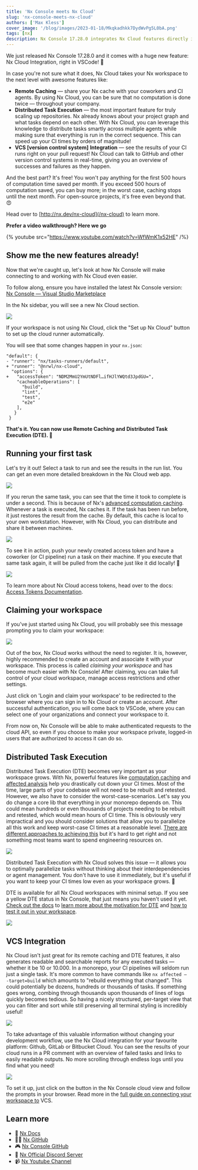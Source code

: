 ```yaml
---
title: 'Nx Console meets Nx Cloud'
slug: 'nx-console-meets-nx-cloud'
authors: ['Max Kless']
cover_image: '/blog/images/2023-01-18/Mkqkadhkk7DydWvPg5L0bA.png'
tags: [nx]
description: Nx Console 17.28.0 integrates Nx Cloud features directly into VSCode, bringing remote caching, distributed task execution, and VCS integration with streamlined setup.
---
```


We just released Nx Console 17.28.0 and it comes with a huge new feature: Nx Cloud Integration, right in VSCode! 🎉

In case you're not sure what it does, Nx Cloud takes your Nx workspace to the next level with awesome features like:

- **Remote Caching** — share your Nx cache with your coworkers and CI agents. By using Nx Cloud, you can be sure that no computation is done twice — throughout your company.
- **Distributed Task Execution** — the most important feature for truly scaling up repositories. Nx already knows about your project graph and what tasks depend on each other. With Nx Cloud, you can leverage this knowledge to distribute tasks smartly across multiple agents while making sure that everything is run in the correct sequence. This can speed up your CI times by orders of magnitude!
- **VCS \[version control system\]** **Integration** — see the results of your CI runs right on your pull request! Nx Cloud can talk to GitHub and other version control systems in real-time, giving you an overview of successes and failures as they happen.

And the best part? It's free! You won't pay anything for the first 500 hours of computation time saved per month. If you exceed 500 hours of computation saved, you can buy more; in the worst case, caching stops until the next month. For open-source projects, it's free even beyond that. 😍

Head over to [http://nx.dev/nx-cloud](/nx-cloud) to learn more.

**Prefer a video walkthrough? Here we go**

{% youtube src="https://www.youtube.com/watch?v=WfWmK1x52HE" /%}

## Show me the new features already!

Now that we're caught up, let's look at how Nx Console will make connecting to and working with Nx Cloud even easier.

To follow along, ensure you have installed the latest Nx Console version:  
[Nx Console — Visual Studio Marketplace](https://marketplace.visualstudio.com/items?itemName=nrwl.angular-console)

In the Nx sidebar, you will see a new Nx Cloud section.

![](/blog/images/2023-01-18/JHNQd88EKmPVfnWBRqSidQ.avif)

If your workspace is not using Nx Cloud, click the "Set up Nx Cloud" button to set up the cloud runner automatically.

You will see that some changes happen in your `nx.json`:

```
"default": {
- "runner": "nx/tasks-runners/default",
+ "runner": "@nrwl/nx-cloud",
  "options": {
+   "accessToken": "NDM2MmU2YmUtNDFl…ifHJlYWQtd3JpdGU=",
    "cacheableOperations": [
      "build",
      "lint",
      "test",
      "e2e"
    ],
   }
 }
```

**That's it. You can now use Remote Caching and Distributed Task Execution (DTE). 🎉**

## Running your first task

Let's try it out! Select a task to run and see the results in the run list. You can get an even more detailed breakdown in the Nx Cloud web app.

![](/blog/images/2023-01-18/hFG4lqGwEYV3imSFATeKog.avif)

If you rerun the same task, you can see that the time it took to complete is under a second. This is because of Nx's [advanced computation caching](/features/cache-task-results). Whenever a task is executed, Nx caches it. If the task has been run before, it just restores the result from the cache. By default, this cache is local to your own workstation. However, with Nx Cloud, you can distribute and share it between machines.

![](/blog/images/2023-01-18/kMKh30ojVJC-hSkZA5c46A.avif)

To see it in action, push your newly created access token and have a coworker (or CI pipeline) run a task on their machine. If you execute that same task again, it will be pulled from the cache just like it did locally! 🔮

![](/blog/images/2023-01-18/DkuIHQ6engBhAyhN1TTUGQ.avif)

To learn more about Nx Cloud access tokens, head over to the docs: [Access Tokens Documentation](/ci/recipes/security/access-tokens).

## Claiming your workspace

If you've just started using Nx Cloud, you will probably see this message prompting you to claim your workspace:

![](/blog/images/2023-01-18/vNRM1u3J5dixcXjoJWkHLQ.avif)

Out of the box, Nx Cloud works without the need to register. It is, however, highly recommended to create an account and associate it with your workspace. This process is called _claiming your workspace_ and has become much easier with Nx Console! After claiming, you can take full control of your cloud workspace, manage access restrictions and other settings.

Just click on 'Login and claim your workspace' to be redirected to the browser where you can sign in to Nx Cloud or create an account. After successful authentication, you will come back to VSCode, where you can select one of your organizations and connect your workspace to it.

From now on, Nx Console will be able to make authenticated requests to the cloud API, so even if you choose to make your workspace private, logged-in users that are authorized to access it can do so.

## Distributed Task Execution

Distributed Task Execution (DTE) becomes very important as your workspace grows. With Nx, powerful features like [computation caching](http://√) and [affected analysis](/ci/features/affected) help you drastically cut down your CI times. Most of the time, large parts of your codebase will not need to be rebuilt and retested. However, we also have to consider the worst-case-scenarios. Let's say you do change a core lib that everything in your monorepo depends on. This could mean hundreds or even thousands of projects needing to be rebuilt and retested, which would mean hours of CI time. This is obviously very impractical and you should consider solutions that allow you to parallelize all this work and keep worst-case CI times at a reasonable level. [There are different approaches to achieving this](/ci/concepts/parallelization-distribution) but it's hard to get right and not something most teams want to spend engineering resources on.

![](/blog/images/2023-01-18/EZhpRG2t-vp8Y7pGNnuRpA.avif)

Distributed Task Execution with Nx Cloud solves this issue — it allows you to optimally parallelize tasks without thinking about their interdependencies or agent management. You don't have to use it immediately, but it's useful if you want to keep your CI times low even as your workspace grows. 🚀

DTE is available for all Nx Cloud workspaces with minimal setup. If you see a yellow DTE status in Nx Console, that just means you haven't used it yet. [Check out the docs](/ci/features/distribute-task-execution) to [learn more about the motivation for DTE](/ci/concepts/parallelization-distribution) and [how to test it out in your workspace](/ci/features/distribute-task-execution).

![](/blog/images/2023-01-18/T-GAMsmUCVVeO2ZCGuO3WA.avif)

## VCS Integration

Nx Cloud isn't just great for its remote caching and DTE features, it also generates readable and searchable reports for any executed tasks — whether it be 10 or 10.000. In a monorepo, your CI pipelines will seldom run just a single task. It's more common to have commands like `nx affected — -target=build` which amounts to "rebuild everything that changed". This could potentially be dozens, hundreds or thousands of tasks. If something goes wrong, combing through thousands upon thousands of lines of logs quickly becomes tedious. So having a nicely structured, per-target view that you can filter and sort while still preserving all terminal styling is incredibly useful!

![](/blog/images/2023-01-18/i-eyF1ED2_mBkB1A_4piqg.avif)

To take advantage of this valuable information without changing your development workflow, use the Nx Cloud integration for your favourite platform: Github, GitLab or Bitbucket Cloud. You can see the results of your cloud runs in a PR comment with an overview of failed tasks and links to easily readable outputs. No more scrolling through endless logs until you find what you need!

![](/blog/images/2023-01-18/UPAL-352xTPsm-Pf_7sROw.avif)

To set it up, just click on the button in the Nx Console cloud view and follow the prompts in your browser. Read more in the [full guide on connecting your workspace to](/ci/recipes/set-up/monorepo-ci-github-actions) VCS.

## Learn more

- 🧠 [Nx Docs](/getting-started/intro)
- 👩‍💻 [Nx GitHub](https://github.com/nrwl/nx)
- 🎮 [Nx Console GitHub](https://github.com/nrwl/nx-console)
- 💬 [Nx Official Discord Server](https://go.nx.dev/community)
- 📹 [Nx Youtube Channel](https://www.youtube.com/@nxdevtools)
